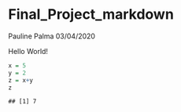 Final\_Project\_markdown
================
Pauline Palma
03/04/2020

Hello World\!

``` r
x = 5
y = 2
z = x+y
z
```

    ## [1] 7
